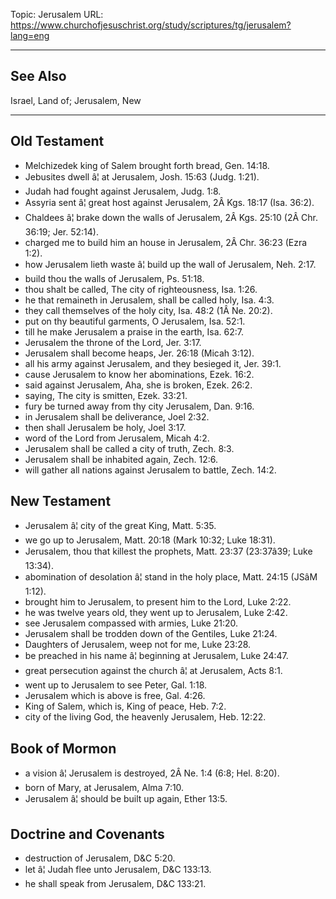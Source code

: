 Topic: Jerusalem
URL: https://www.churchofjesuschrist.org/study/scriptures/tg/jerusalem?lang=eng

---

## See Also

Israel, Land of; Jerusalem, New

---

## Old Testament

- Melchizedek king of Salem brought forth bread, Gen. 14:18.
- Jebusites dwell â¦ at Jerusalem, Josh. 15:63 (Judg. 1:21).
- Judah had fought against Jerusalem, Judg. 1:8.
- Assyria sent â¦ great host against Jerusalem, 2Â Kgs. 18:17 (Isa. 36:2).
- Chaldees â¦ brake down the walls of Jerusalem, 2Â Kgs. 25:10 (2Â Chr. 36:19; Jer. 52:14).
- charged me to build him an house in Jerusalem, 2Â Chr. 36:23 (Ezra 1:2).
- how Jerusalem lieth waste â¦ build up the wall of Jerusalem, Neh. 2:17.
- build thou the walls of Jerusalem, Ps. 51:18.
- thou shalt be called, The city of righteousness, Isa. 1:26.
- he that remaineth in Jerusalem, shall be called holy, Isa. 4:3.
- they call themselves of the holy city, Isa. 48:2 (1Â Ne. 20:2).
- put on thy beautiful garments, O Jerusalem, Isa. 52:1.
- till he make Jerusalem a praise in the earth, Isa. 62:7.
- Jerusalem the throne of the Lord, Jer. 3:17.
- Jerusalem shall become heaps, Jer. 26:18 (Micah 3:12).
- all his army against Jerusalem, and they besieged it, Jer. 39:1.
- cause Jerusalem to know her abominations, Ezek. 16:2.
- said against Jerusalem, Aha, she is broken, Ezek. 26:2.
- saying, The city is smitten, Ezek. 33:21.
- fury be turned away from thy city Jerusalem, Dan. 9:16.
- in Jerusalem shall be deliverance, Joel 2:32.
- then shall Jerusalem be holy, Joel 3:17.
- word of the Lord from Jerusalem, Micah 4:2.
- Jerusalem shall be called a city of truth, Zech. 8:3.
- Jerusalem shall be inhabited again, Zech. 12:6.
- will gather all nations against Jerusalem to battle, Zech. 14:2.

## New Testament

- Jerusalem â¦ city of the great King, Matt. 5:35.
- we go up to Jerusalem, Matt. 20:18 (Mark 10:32; Luke 18:31).
- Jerusalem, thou that killest the prophets, Matt. 23:37 (23:37â39; Luke 13:34).
- abomination of desolation â¦ stand in the holy place, Matt. 24:15 (JSâM 1:12).
- brought him to Jerusalem, to present him to the Lord, Luke 2:22.
- he was twelve years old, they went up to Jerusalem, Luke 2:42.
- see Jerusalem compassed with armies, Luke 21:20.
- Jerusalem shall be trodden down of the Gentiles, Luke 21:24.
- Daughters of Jerusalem, weep not for me, Luke 23:28.
- be preached in his name â¦ beginning at Jerusalem, Luke 24:47.
- great persecution against the church â¦ at Jerusalem, Acts 8:1.
- went up to Jerusalem to see Peter, Gal. 1:18.
- Jerusalem which is above is free, Gal. 4:26.
- King of Salem, which is, King of peace, Heb. 7:2.
- city of the living God, the heavenly Jerusalem, Heb. 12:22.

## Book of Mormon

- a vision â¦ Jerusalem is destroyed, 2Â Ne. 1:4 (6:8; Hel. 8:20).
- born of Mary, at Jerusalem, Alma 7:10.
- Jerusalem â¦ should be built up again, Ether 13:5.

## Doctrine and Covenants

- destruction of Jerusalem, D&C 5:20.
- let â¦ Judah flee unto Jerusalem, D&C 133:13.
- he shall speak from Jerusalem, D&C 133:21.

